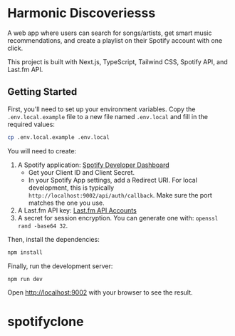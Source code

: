 # Harmonic Discoveriesss

A web app where users can search for songs/artists, get smart music recommendations, and create a playlist on their Spotify account with one click.

This project is built with Next.js, TypeScript, Tailwind CSS, Spotify API, and Last.fm API.

## Getting Started

First, you'll need to set up your environment variables. Copy the `.env.local.example` file to a new file named `.env.local` and fill in the required values:

```bash
cp .env.local.example .env.local
```

You will need to create:
1. A Spotify application: [Spotify Developer Dashboard](https://developer.spotify.com/dashboard/)
   - Get your Client ID and Client Secret.
   - In your Spotify App settings, add a Redirect URI. For local development, this is typically `http://localhost:9002/api/auth/callback`. Make sure the port matches the one you use.
2. A Last.fm API key: [Last.fm API Accounts](https://www.last.fm/api/account/create)
3. A secret for session encryption. You can generate one with: `openssl rand -base64 32`.

Then, install the dependencies:

```bash
npm install
```

Finally, run the development server:

```bash
npm run dev
```

Open [http://localhost:9002](http://localhost:9002) with your browser to see the result.
# spotifyclone
